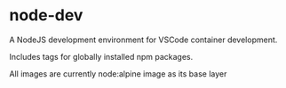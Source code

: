 # node-dev
A NodeJS development environment for VSCode container development. 

Includes tags for globally installed npm packages.

All images are currently node:alpine image as its base layer
